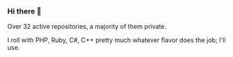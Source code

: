 ### Hi there 👋

Over 32 active repositories, a majority of them private.

I roll with PHP, Ruby, C#, C++ pretty much whatever flavor does the job; I'll use.

